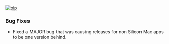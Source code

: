 [![pip](https://img.shields.io/badge/compatible%20pip%20version-0.14.0-00bbe2?logo=pypi&logoColor=f5c39e)](https://pypi.org/project/deephys/0.14.0)












### Bug Fixes
- Fixed a MAJOR bug that was causing releases for non Silicon Mac apps to be one version behind.







